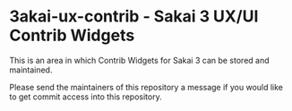 3akai-ux-contrib - Sakai 3 UX/UI Contrib Widgets
================================================

This is an area in which Contrib Widgets for Sakai 3 can be stored
and maintained.

Please send the maintainers of this repository a message if you would
like to get commit access into this repository.